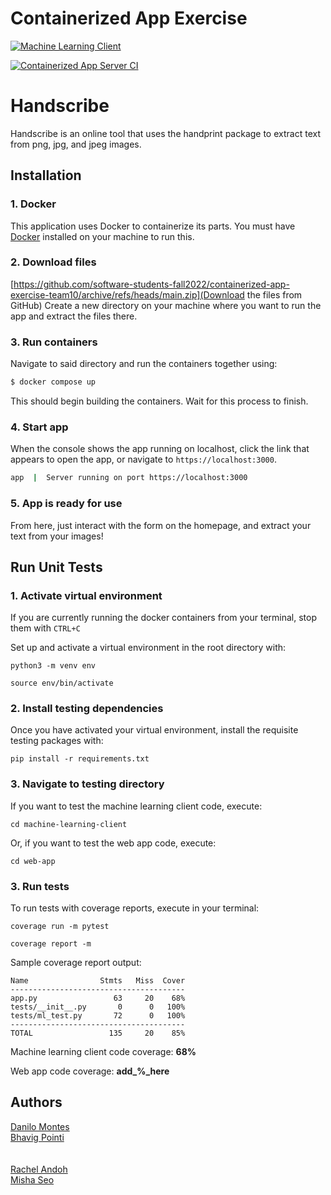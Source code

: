 # Containerized App Exercise

[![Machine Learning Client](https://github.com/software-students-fall2022/containerized-app-exercise-team10/actions/workflows/test-machine-learning.yaml/badge.svg)](https://github.com/software-students-fall2022/containerized-app-exercise-team10/actions/workflows/test-machine-learning.yaml)

[![Containerized App Server CI](https://github.com/software-students-fall2022/containerized-app-exercise-team10/actions/workflows/test-build-app.yaml/badge.svg)](https://github.com/software-students-fall2022/containerized-app-exercise-team10/actions/workflows/test-build-app.yaml)

# Handscribe

Handscribe is an online tool that uses the handprint package to extract text from png, jpg, and jpeg images.

## Installation

### 1. Docker

This application uses Docker to containerize its parts. You must have [Docker](https://docs.docker.com/get-docker/) installed on your machine to run this.

### 2. Download files

[https://github.com/software-students-fall2022/containerized-app-exercise-team10/archive/refs/heads/main.zip](Download the files from GitHub) Create a new directory on your machine where you want to run the app and extract the files there.

### 3. Run containers

Navigate to said directory and run the containers together using:

```bash
$ docker compose up
```

This should begin building the containers. Wait for this process to finish.

### 4. Start app

When the console shows the app running on localhost, click the link that appears to open the app, or navigate to `https://localhost:3000`.

```bash
app  |  Server running on port https://localhost:3000
```

### 5. App is ready for use

From here, just interact with the form on the homepage, and extract your text from your images!

## Run Unit Tests

### 1. Activate virtual environment

If you are currently running the docker containers from your terminal, stop them with `CTRL+C`

Set up and activate a virtual environment in the root directory with:

```
python3 -m venv env

source env/bin/activate
```

### 2. Install testing dependencies

Once you have activated your virtual environment, install the requisite testing packages with:

```
pip install -r requirements.txt
```

### 3. Navigate to testing directory

If you want to test the machine learning client code, execute:

```
cd machine-learning-client
```

Or, if you want to test the web app code, execute:

```
cd web-app
```

### 3. Run tests

To run tests with coverage reports, execute in your terminal:

```
coverage run -m pytest

coverage report -m
```

Sample coverage report output:

```
Name                Stmts   Miss  Cover
---------------------------------------
app.py                 63     20    68%
tests/__init__.py       0      0   100%
tests/ml_test.py       72      0   100%
---------------------------------------
TOTAL                 135     20    85%
```

Machine learning client code coverage: **68%**

Web app code coverage: **add\_%_here**

## Authors

[Danilo Montes](https://github.com/danilo-montes) \
[Bhavig Pointi](https://github.com/bpointi) \
[]() \
[]() \
[Rachel Andoh](https://github.com/rachel0lehcar) \
[Misha Seo](https://github.com/mishaseo)
